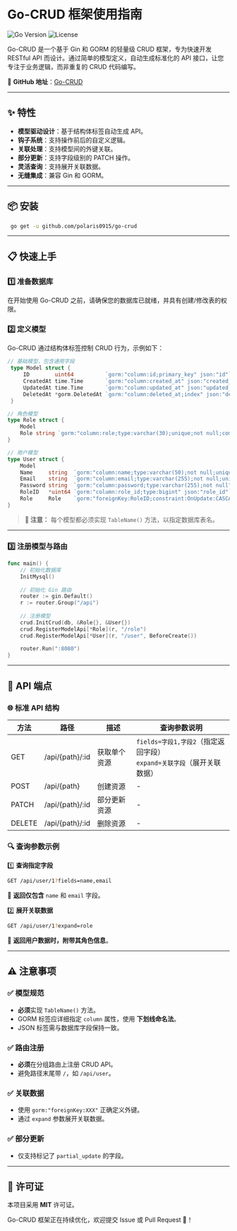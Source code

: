 # Go-CRUD 框架使用指南

![Go Version](https://img.shields.io/badge/Go-1.18+-blue.svg)
![License](https://img.shields.io/badge/License-MIT-green.svg)

Go-CRUD 是一个基于 Gin 和 GORM 的轻量级 CRUD 框架，专为快速开发 RESTful API 而设计。通过简单的模型定义，自动生成标准化的 API 接口，让您专注于业务逻辑，而非重复的 CRUD 代码编写。

🔗 **GitHub 地址**：[Go-CRUD](https://github.com/polaris0915/go-crud)

---

## ✨ 特性

- **模型驱动设计**：基于结构体标签自动生成 API。
- **钩子系统**：支持操作前后的自定义逻辑。
- **关联处理**：支持模型间的外键关联。
- **部分更新**：支持字段级别的 PATCH 操作。
- **灵活查询**：支持展开关联数据。
- **无缝集成**：兼容 Gin 和 GORM。

---

## 📦 安装

```sh
 go get -u github.com/polaris0915/go-crud
```

---

## 📋 快速上手

### 1️⃣ 准备数据库

在开始使用 Go-CRUD 之前，请确保您的数据库已就绪，并具有创建/修改表的权限。

### 2️⃣ 定义模型

Go-CRUD 通过结构体标签控制 CRUD 行为，示例如下：

```go
// 基础模型，包含通用字段
 type Model struct {
     ID        uint64          `gorm:"column:id;primary_key" json:"id"`
     CreatedAt time.Time       `gorm:"column:created_at" json:"created_at"`
     UpdatedAt time.Time       `gorm:"column:updated_at" json:"updated_at"`
     DeletedAt *gorm.DeletedAt `gorm:"column:deleted_at;index" json:"deleted_at"`
 }

// 角色模型
type Role struct {
    Model
    Role string `gorm:"column:role;type:varchar(30);unique;not null;comment:user role" json:"role" crud:"required_on_create,allow_get,partial_update"`
}

// 用户模型
type User struct {
    Model
    Name     string  `gorm:"column:name;type:varchar(50);not null;unique" json:"name" crud:"required_on_create,allow_get"`
    Email    string  `gorm:"column:email;type:varchar(255);not null;uniqueIndex" json:"email" crud:"required_on_create"`
    Password string  `gorm:"column:password;type:varchar(255);not null" json:"password" crud:"required_on_create"`
    RoleID   *uint64 `gorm:"column:role_id;type:bigint" json:"role_id"`
    Role     Role    `gorm:"foreignKey:RoleID;constraint:OnUpdate:CASCADE,OnDelete:SET NULL;" json:"role"`
}
```

> **📌 注意：** 每个模型都必须实现 `TableName()` 方法，以指定数据库表名。

---

### 3️⃣ 注册模型与路由

```go
func main() {
    // 初始化数据库
    InitMysql()
    
    // 初始化 Gin 路由
    router := gin.Default()
    r := router.Group("/api")
    
    // 注册模型
    crud.InitCrud(db, &Role{}, &User{})
    crud.RegisterModelApi[*Role](r, "/role")
    crud.RegisterModelApi[*User](r, "/user", BeforeCreate())
    
    router.Run(":8080")
}
```

---

## 🚀 API 端点

### 🌐 标准 API 结构

| 方法   | 路径               | 描述         | 查询参数说明                     |
|--------|-------------------|--------------|----------------------------------|
| GET    | /api/{path}/:id   | 获取单个资源 | `fields=字段1,字段2`（指定返回字段）<br>`expand=关联字段`（展开关联数据） |
| POST   | /api/{path}       | 创建资源     | -                                |
| PATCH  | /api/{path}/:id   | 部分更新资源 | -                                |
| DELETE | /api/{path}/:id   | 删除资源     | -                                |

### 🔍 查询参数示例

1️⃣ **查询指定字段**
```sh
GET /api/user/1?fields=name,email
```
📌 **返回仅包含** `name` 和 `email` 字段。

2️⃣ **展开关联数据**
```sh
GET /api/user/1?expand=role
```
📌 **返回用户数据时，附带其角色信息**。

---

## ⚠️ 注意事项

### ✅ 模型规范

- **必须**实现 `TableName()` 方法。
- GORM 标签应详细指定 `column` 属性，使用 **下划线命名法**。
- JSON 标签需与数据库字段保持一致。

### ✅ 路由注册

- **必须**在分组路由上注册 CRUD API。
- 避免路径末尾带 `/`，如 `/api/user`。

### ✅ 关联数据

- 使用 `gorm:"foreignKey:XXX"` 正确定义外键。
- 通过 `expand` 参数展开关联数据。

### ✅ 部分更新

- 仅支持标记了 `partial_update` 的字段。

---

## 📜 许可证

本项目采用 **MIT** 许可证。

Go-CRUD 框架正在持续优化，欢迎提交 Issue 或 Pull Request 🚀！

